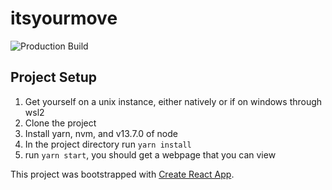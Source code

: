 # itsyourmove

![Production Build](https://github.com/IYM-2021/raam-webapp/workflows/Production%20Build/badge.svg)

## Project Setup
1. Get yourself on a unix instance, either natively or if on windows through wsl2
2. Clone the project
3. Install yarn, nvm, and v13.7.0 of node
4. In the project directory run `yarn install`
5. run `yarn start`, you should get a webpage that you can view

This project was bootstrapped with [Create React App](https://github.com/facebook/create-react-app).

